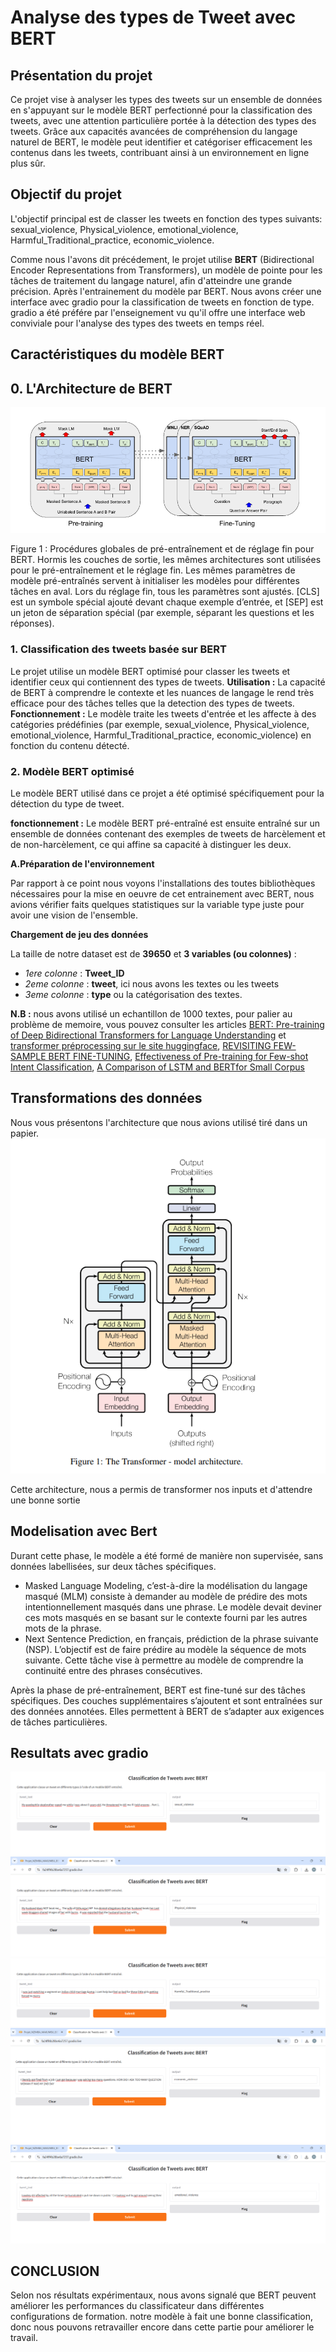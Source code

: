 # Analyse des types de Tweet avec BERT

## Présentation du projet

Ce projet vise à analyser les types des tweets sur un ensemble de données en s'appuyant sur le modèle BERT perfectionné pour la classification des tweets, avec une attention particulière portée à la détection des types des tweets. Grâce aux capacités avancées de compréhension du langage naturel de BERT, le modèle peut identifier et catégoriser efficacement les contenus dans les tweets, contribuant ainsi à un environnement en ligne plus sûr. 

## Objectif du projet

L'objectif principal est de classer les tweets en fonction des types suivants: sexual_violence, Physical_violence, emotional_violence, Harmful_Traditional_practice, economic_violence. 

Comme nous l'avons dit précédement, le projet utilise **BERT** (Bidirectional Encoder Representations from Transformers), un modèle de pointe pour les tâches de traitement du langage naturel, afin d'atteindre une grande précision. Après l'entrainement du modèle par BERT. Nous avons créer une interface avec gradio pour la classification de tweets en fonction de type. gradio a été préfére par l'enseignement vu qu'il offre une interface web conviviale pour l'analyse des types des tweets en temps réel. 

## Caractéristiques du modèle BERT

## 0. L'Architecture de BERT

![tiré dans le papier de BERT: Pre-training of Deep Bidirectional Transformers for Language Understanding](images/image_bert.png)

Figure 1 : Procédures globales de pré-entraînement et de réglage fin pour BERT. Hormis les couches de sortie, les mêmes architectures sont utilisées pour le pré-entraînement et le réglage fin. Les mêmes paramètres de modèle pré-entraînés servent à initialiser les modèles pour différentes tâches en aval. Lors du réglage fin, tous les paramètres sont ajustés. [CLS] est un symbole spécial ajouté devant chaque exemple d’entrée, et [SEP] est un jeton de séparation spécial (par exemple, séparant les questions et les réponses).

### 1. Classification des tweets basée sur BERT

Le projet utilise un modèle BERT optimisé pour classer les tweets et identifier ceux qui contiennent des types de tweets.
**Utilisation :** La capacité de BERT à comprendre le contexte et les nuances de langage le rend très efficace pour des tâches telles que la detection des types de tweets.
**Fonctionnement :** Le modèle traite les tweets d'entrée et les affecte à des catégories prédéfinies (par exemple, sexual_violence, Physical_violence, emotional_violence, Harmful_Traditional_practice, economic_violence) en fonction du contenu détecté.

### 2. Modèle BERT optimisé

Le modèle BERT utilisé dans ce projet a été optimisé spécifiquement pour la détection du type de tweet.

**fonctionnement :** Le modèle BERT pré-entraîné est ensuite entraîné sur un ensemble de données contenant des exemples de tweets de harcèlement et de non-harcèlement, ce qui affine sa capacité à distinguer les deux.

**A.Préparation de l'environnement**

Par rapport à ce point nous voyons l'installations des toutes bibliothèques nécessaires pour la mise en oeuvre de cet entrainement avec BERT, nous avions vérifier faits quelques statistiques sur la variable type juste pour avoir une vision de l'ensemble.

**Chargement de jeu des données**

La taille de notre dataset est de **39650** et **3 variables (ou colonnes)** :

 - *1ere colonne* : **Tweet_ID**
 - *2eme colonne* : **tweet**, ici nous avons les textes ou les tweets
 - *3eme colonne* : **type** ou la catégorisation des textes.

**N.B :** nous avons utilisé un echantillon de 1000 textes, pour palier au problème de memoire, vous pouvez consulter les articles [BERT: Pre-training of Deep Bidirectional Transformers for Language Understanding](https://arxiv.org/pdf/1810.04805) et [transformer préprocessing sur le site huggingface](https://huggingface.co/docs/transformers/main/en/preprocessing), [REVISITING FEW-SAMPLE BERT FINE-TUNING](https://arxiv.org/pdf/2006.05987), [Effectiveness of Pre-training for Few-shot Intent Classification](https://arxiv.org/pdf/2109.05782), [A Comparison of LSTM and BERTfor Small Corpus](https://arxiv.org/pdf/2009.05451)


## Transformations des données

Nous vous présentons l'architecture que nous avions utilisé tiré dans un papier. 
![Attention Is All You Need](images/image_transformers.png)

Cette architecture, nous a permis de transformer nos inputs et d'attendre une bonne sortie 

## Modelisation avec Bert

Durant cette phase, le modèle a été formé de manière non supervisée, sans données labellisées, sur deux tâches spécifiques.

- Masked Language Modeling, c’est-à-dire la modélisation du langage masqué (MLM) consiste à demander au modèle de prédire des mots intentionnellement masqués dans une phrase. Le modèle devait deviner ces mots masqués en se basant sur le contexte fourni par les autres mots de la phrase.
- Next Sentence Prediction, en français, prédiction de la phrase suivante (NSP). L’objectif est de faire prédire au modèle la séquence de mots suivante. Cette tâche vise à permettre au modèle de comprendre la continuité entre des phrases consécutives.

Après la phase de pré-entraînement, BERT est fine-tuné sur des tâches spécifiques. Des couches supplémentaires s’ajoutent et sont entraînées sur des données annotées. Elles permettent à BERT de s’adapter aux exigences de tâches particulières. 

## Resultats avec gradio

![sexual_violence](images/text_1.png)
![Physical_violence](images/text_2.png)
![Harmful_Traditional_practice](images/text_4.png)
![economic_violence](images/text_3.png)
![emotional_violence](images/text_5.png)


## CONCLUSION

Selon nos résultats expérimentaux, nous avons signalé que BERT peuvent améliorer les performances du classificateur dans différentes configurations de formation. notre modèle à fait une bonne classification, donc nous pouvons retravailler encore dans cette partie pour améliorer le travail.